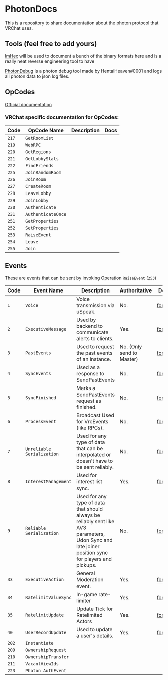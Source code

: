 # PhotonDocs

This is a repository to share documentation about the photon protocol that VRChat uses.

## Tools (feel free to add yours)

[ImHex](https://github.com/WerWolv/ImHex) will be used to document a bunch of the binary formats here and is a really neat reverse engineering tool to have

[PhotonDebug](https://github.com/OptoCloud/PhotonDebug) Is a photon debug tool made by HentaiHeaven#0001 and logs all photon data to json log files.

## OpCodes

[Official documentation](https://doc-api.photonengine.com/en/pun/v1/class_operation_code.html)

### VRChat specific documentation for OpCodes: 

| Code  | OpCode Name                | Description | Docs                                        |
| ----- | -------------------------- | ----------- | ------------------------------------------- |
| `217` | `GetRoomList`              |             |                                             |
| `219` | `WebRPC`                   |             |                                             |
| `220` | `GetRegions`               |             |                                             |
| `221` | `GetLobbyStats`            |             |                                             |
| `222` | `FindFriends`              |             |                                             |
| `225` | `JoinRandomRoom`           |             |                                             |
| `226` | `JoinRoom`                 |             |                                             |
| `227` | `CreateRoom`               |             |                                             |
| `228` | `LeaveLobby`               |             |                                             |
| `229` | `JoinLobby`                |             |                                             |
| `230` | `Authenticate`             |             |                                             |
| `231` | `AuthenticateOnce`         |             |                                             |
| `251` | `GetProperties`            |             |                                             |
| `252` | `SetProperties`            |             |                                             |
| `253` | `RaiseEvent`               |             |                                             |
| `254` | `Leave`                    |             |                                             |
| `255` | `Join`                     |             |                                             |


## Events

These are events that can be sent by invoking Operation ``RaiseEvent`` (``253``)

| Code  | Event Name                 | Description                                       | Authoritative             | Docs                                                                            |
| ----- | -------------------------- | ------------------------------------------------- | ------------------------- | ------------------------------------------- |
| `1`   | `Voice`                    | Voice transmission via uSpeak.                    | No.                       | [format](Voice/README.md)                   |
| `2`   | `ExecutiveMessage`         | Used by backend to communicate alerts to clients. | Yes.                      | [format](ExecutiveMessage/README.md)        |
| `3`   | `PastEvents`               | Used to request the past events of an instance.   | No. (Only send to Master) | [format](PastEvents/README.md)              |
| `4`   | `SyncEvents`               | Used as a response to SendPastEvents              | No.                       | [format](SyncEvents/README.md)              |
| `5`   | `SyncFinished`             | Marks a SendPastEvents request as finished.       | No.                       | [format](SyncFinished/README.md)            |
| `6`   | `ProcessEvent`             | Broadcast Used for VrcEvents (like RPCs).         | No.                       | [format](ProcessEvent/README.md)            |
| `7`   | `Unreliable Serialization` | Used for any type of data that can be interpolated or doesn't have to be sent reliably.                  | No.                       | [format](ReliableSerialization/README.md)   |
| `8`   | `InterestManagement`       | Used for interest list sync.                      | Yes.                      | [format](InterestManagement/README.md)      |
| `9`   | `Reliable Serialization`   | Used for any type of data that should always be reliably sent like AV3 parameters, Udon Sync and late joiner position sync for players and pickups.                         | No.                       | [format](UnreliableSerialization/README.md) |
| `33`  | `ExecutiveAction`          | General Moderation event.                         | Yes.                      | [format](ExecutiveAction/README.md)         |
| `34`  | `RatelimitValueSync`       | In-game rate-limiter                              | Yes.                      | [format](RatelimitValueSync/README.md)      |
| `35`  | `RatelimitUpdate`          | Update Tick for Ratelimited Actors                | Yes.                      | [format](RatelimitUpdate/README.md)         |
| `40`  | `UserRecordUpdate`         | Used to update a user's details.                  | Yes.                      | [format](UserRecordUpdate/README.md)        |
| `202` | `Instantiate`              |                                                   |                           |                                             |
| `209` | `OwnershipRequest`         |                                                   |                           |                                             |
| `210` | `OwnershipTransfer`        |                                                   |                           |                                             |
| `211` | `VacantViewIds`            |                                                   |                           |                                             |
| `223` | `Photon AuthEvent`         |                                                   |                           |                                             |
